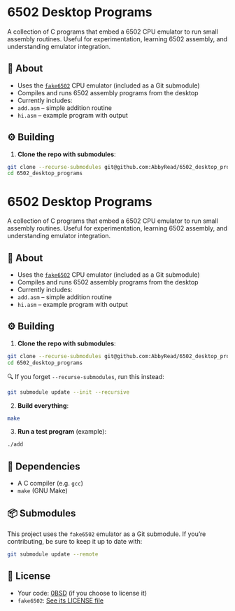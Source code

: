 
# 6502 Desktop Programs

A collection of C programs that embed a 6502 CPU emulator to run small assembly routines. Useful for experimentation, learning 6502 assembly, and understanding emulator integration.

## 📘 About

- Uses the [`fake6502`](https://github.com/ivop/fake6502) CPU emulator (included as a Git submodule)
- Compiles and runs 6502 assembly programs from the desktop
- Currently includes:
- `add.asm` – simple addition routine
- `hi.asm` – example program with output

## ⚙️ Building

1. **Clone the repo with submodules**:

```bash
git clone --recurse-submodules git@github.com:AbbyRead/6502_desktop_programs.git
cd 6502_desktop_programs
```

# 6502 Desktop Programs

A collection of C programs that embed a 6502 CPU emulator to run small assembly routines. Useful for experimentation, learning 6502 assembly, and understanding emulator integration.

## 📘 About

- Uses the [`fake6502`](https://github.com/ivop/fake6502) CPU emulator (included as a Git submodule)
- Compiles and runs 6502 assembly programs from the desktop
- Currently includes:
- `add.asm` – simple addition routine
- `hi.asm` – example program with output

## ⚙️ Building

1. **Clone the repo with submodules**:

```bash
git clone --recurse-submodules git@github.com:AbbyRead/6502_desktop_programs.git
cd 6502_desktop_programs
```

🔍 If you forget `--recurse-submodules`, run this instead:

```bash
git submodule update --init --recursive
```

2. **Build everything**:

```bash
make
```

3. **Run a test program** (example):

```bash
./add
```

## 🧩 Dependencies

* A C compiler (e.g. `gcc`)
* `make` (GNU Make)

## 📦 Submodules

This project uses the `fake6502` emulator as a Git submodule. If you’re contributing, be sure to keep it up to date with:

```bash
git submodule update --remote
```

## 📄 License

* Your code: [0BSD](./LICENSE) (if you choose to license it)
* `fake6502`: [See its LICENSE file](third_party/fake6502/LICENSE)

